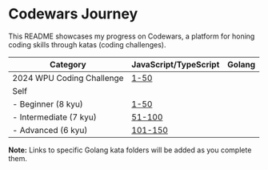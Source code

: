 # Codewars Journey

This README showcases my progress on Codewars, a platform for honing coding skills through katas (coding challenges).

| Category | JavaScript/TypeScript | Golang |
|---|---|---|
| 2024 WPU Coding Challenge | [1-50](https://github.com/fhasnur/codewars/tree/main/2024-wpu-coding-challenge) |  |
| Self |  |  |
|  - Beginner (8 kyu) | [1-50](https://github.com/fhasnur/codewars/tree/main/self/js-ts/1-50) |  |
|  - Intermediate (7 kyu) | [51-100](https://github.com/fhasnur/codewars/tree/main/self/js-ts/51-100) |  |
|  - Advanced (6 kyu) | [101-150](https://github.com/fhasnur/codewars/tree/main/self/js-ts/101-150) |  |

**Note:** Links to specific Golang kata folders will be added as you complete them.
